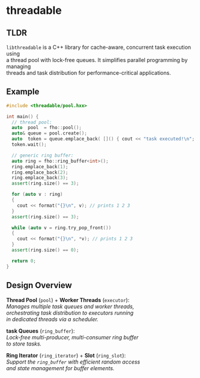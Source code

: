 # threadable

## TLDR
`libthreadable` is a C++ library for cache-aware, concurrent task execution using  
a thread pool with lock-free queues. It simplifies parallel programming by managing  
threads and task distribution for performance-critical applications.

## Example
```cpp
#include <threadable/pool.hxx>

int main() {
  // thread pool:
  auto  pool  = fho::pool();
  auto& queue = pool.create();
  auto  token = queue.emplace_back( []() { cout << "task executed!\n"; });
  token.wait();

  // generic ring buffer:
  auto ring = fho::ring_buffer<int>();
  ring.emplace_back(1);
  ring.emplace_back(2);
  ring.emplace_back(3);
  assert(ring.size() == 3);

  for (auto v : ring)
  {
    cout << format("{}\n", v); // prints 1 2 3
  }
  assert(ring.size() == 3);

  while (auto v = ring.try_pop_front())
  {
    cout << format("{}\n", *v); // prints 1 2 3
  }
  assert(ring.size() == 0);

  return 0;
}
```

## Design Overview

**Thread Pool** (`pool`) + **Worker Threads** (`executor`):  
_Manages multiple task queues and worker threads,  
orchestrating task distribution to executors running  
in dedicated threads via a scheduler._

**task Queues** (`ring_buffer`):  
_Lock-free multi-producer, multi-consumer ring buffer  
to store tasks._

**Ring Iterator** (`ring_iterator`) + **Slot** (`ring_slot`):  
_Support the `ring_buffer` with efficient random access  
and state management for buffer elements._
